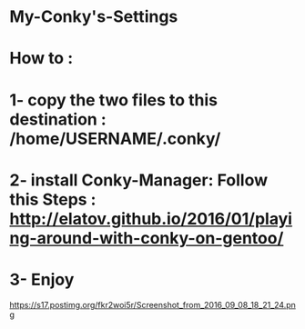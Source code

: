 # My-Conky's-Settings
# How to : 
# 1- copy the two files to this destination : /home/USERNAME/.conky/
# 2- install Conky-Manager: Follow this Steps : http://elatov.github.io/2016/01/playing-around-with-conky-on-gentoo/
# 3- Enjoy 

https://s17.postimg.org/fkr2woi5r/Screenshot_from_2016_09_08_18_21_24.png  


